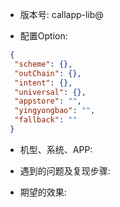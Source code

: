 + 版本号: callapp-lib@

+ 配置Option: 

``` json
 {
  "scheme": {},
  "outChain": {},
  "intent": {},
  "universal": {},
  "appstore": "",
  "yingyongbao": "",
  "fallback": ""
 }
```

+ 机型、系统、APP:

+ 遇到的问题及复现步骤:

+ 期望的效果:
